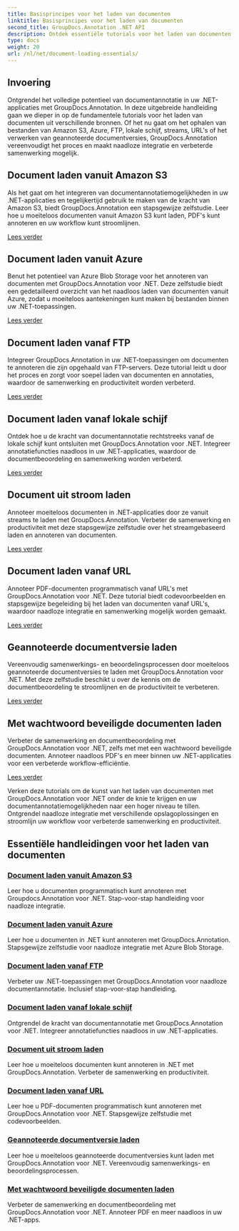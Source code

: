 ```yaml
---
title: Basisprincipes voor het laden van documenten
linktitle: Basisprincipes voor het laden van documenten
second_title: GroupDocs.Annotation .NET API
description: Ontdek essentiële tutorials voor het laden van documenten met GroupDocs.Annotation .NET. Naadloze integratie met Amazon S3, Azure, FTP, lokale schijf, streams en meer.
type: docs
weight: 20
url: /nl/net/document-loading-essentials/
---
```

## Invoering

Ontgrendel het volledige potentieel van documentannotatie in uw .NET-applicaties met GroupDocs.Annotation. In deze uitgebreide handleiding gaan we dieper in op de fundamentele tutorials voor het laden van documenten uit verschillende bronnen. Of het nu gaat om het ophalen van bestanden van Amazon S3, Azure, FTP, lokale schijf, streams, URL's of het verwerken van geannoteerde documentversies, GroupDocs.Annotation vereenvoudigt het proces en maakt naadloze integratie en verbeterde samenwerking mogelijk.

## Document laden vanuit Amazon S3
Als het gaat om het integreren van documentannotatiemogelijkheden in uw .NET-applicaties en tegelijkertijd gebruik te maken van de kracht van Amazon S3, biedt GroupDocs.Annotation een stapsgewijze zelfstudie. Leer hoe u moeiteloos documenten vanuit Amazon S3 kunt laden, PDF's kunt annoteren en uw workflow kunt stroomlijnen.

[Lees verder](./load-document-from-amazon-s3/)

## Document laden vanuit Azure
Benut het potentieel van Azure Blob Storage voor het annoteren van documenten met GroupDocs.Annotation voor .NET. Deze zelfstudie biedt een gedetailleerd overzicht van het naadloos laden van documenten vanuit Azure, zodat u moeiteloos aantekeningen kunt maken bij bestanden binnen uw .NET-toepassingen.

[Lees verder](./load-document-from-azure/)

## Document laden vanaf FTP
Integreer GroupDocs.Annotation in uw .NET-toepassingen om documenten te annoteren die zijn opgehaald van FTP-servers. Deze tutorial leidt u door het proces en zorgt voor soepel laden van documenten en annotaties, waardoor de samenwerking en productiviteit worden verbeterd.

[Lees verder](./load-document-from-ftp/)

## Document laden vanaf lokale schijf
Ontdek hoe u de kracht van documentannotatie rechtstreeks vanaf de lokale schijf kunt ontsluiten met GroupDocs.Annotation voor .NET. Integreer annotatiefuncties naadloos in uw .NET-applicaties, waardoor de documentbeoordeling en samenwerking worden verbeterd.

[Lees verder](./load-document-from-local-disk/)

## Document uit stroom laden
Annoteer moeiteloos documenten in .NET-applicaties door ze vanuit streams te laden met GroupDocs.Annotation. Verbeter de samenwerking en productiviteit met deze stapsgewijze zelfstudie over het streamgebaseerd laden en annoteren van documenten.

[Lees verder](./load-document-from-stream/)

## Document laden vanaf URL
Annoteer PDF-documenten programmatisch vanaf URL's met GroupDocs.Annotation voor .NET. Deze tutorial biedt codevoorbeelden en stapsgewijze begeleiding bij het laden van documenten vanaf URL's, waardoor naadloze integratie en samenwerking mogelijk worden gemaakt.

[Lees verder](./load-document-from-url/)

## Geannoteerde documentversie laden
Vereenvoudig samenwerkings- en beoordelingsprocessen door moeiteloos geannoteerde documentversies te laden met GroupDocs.Annotation voor .NET. Met deze zelfstudie beschikt u over de kennis om de documentbeoordeling te stroomlijnen en de productiviteit te verbeteren.

[Lees verder](./loading-annotated-document-version/)

## Met wachtwoord beveiligde documenten laden
Verbeter de samenwerking en documentbeoordeling met GroupDocs.Annotation voor .NET, zelfs met met een wachtwoord beveiligde documenten. Annoteer naadloos PDF's en meer binnen uw .NET-applicaties voor een verbeterde workflow-efficiëntie.

[Lees verder](./load-password-protected-documents/)

Verken deze tutorials om de kunst van het laden van documenten met GroupDocs.Annotation voor .NET onder de knie te krijgen en uw documentannotatiemogelijkheden naar een hoger niveau te tillen. Ontgrendel naadloze integratie met verschillende opslagoplossingen en stroomlijn uw workflow voor verbeterde samenwerking en productiviteit.
## Essentiële handleidingen voor het laden van documenten
### [Document laden vanuit Amazon S3](./load-document-from-amazon-s3/)
Leer hoe u documenten programmatisch kunt annoteren met Groupdocs.Annotation voor .NET. Stap-voor-stap handleiding voor naadloze integratie.
### [Document laden vanuit Azure](./load-document-from-azure/)
Leer hoe u documenten in .NET kunt annoteren met GroupDocs.Annotation. Stapsgewijze zelfstudie voor naadloze integratie met Azure Blob Storage.
### [Document laden vanaf FTP](./load-document-from-ftp/)
Verbeter uw .NET-toepassingen met GroupDocs.Annotation voor naadloze documentannotatie. Inclusief stap-voor-stap handleiding.
### [Document laden vanaf lokale schijf](./load-document-from-local-disk/)
Ontgrendel de kracht van documentannotatie met GroupDocs.Annotation voor .NET. Integreer annotatiefuncties naadloos in uw .NET-applicaties.
### [Document uit stroom laden](./load-document-from-stream/)
Leer hoe u moeiteloos documenten kunt annoteren in .NET met GroupDocs.Annotation. Verbeter de samenwerking en productiviteit.
### [Document laden vanaf URL](./load-document-from-url/)
Leer hoe u PDF-documenten programmatisch kunt annoteren met GroupDocs.Annotation voor .NET. Stapsgewijze zelfstudie met codevoorbeelden.
### [Geannoteerde documentversie laden](./loading-annotated-document-version/)
Leer hoe u moeiteloos geannoteerde documentversies kunt laden met GroupDocs.Annotation voor .NET. Vereenvoudig samenwerkings- en beoordelingsprocessen.
### [Met wachtwoord beveiligde documenten laden](./load-password-protected-documents/)
Verbeter de samenwerking en documentbeoordeling met GroupDocs.Annotation voor .NET. Annoteer PDF en meer naadloos in uw .NET-apps.